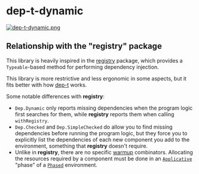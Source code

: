 # dep-t-dynamic

[![dep-t-dynamic.png](https://i.postimg.cc/DyP2zxcf/dep-t-dynamic.png)](https://postimg.cc/9rz38tSs)

## Relationship with the "registry" package

This library is heavily inspired in the [registry](https://hackage.haskell.org/package/registry) package, which provides a `Typeable`-based method for performing dependency injection.

This library is more restrictive and less ergonomic in some aspects, but it fits better with how [dep-t](https://hackage.haskell.org/package/dep-t) works. 

Some notable differences with **registry**:

- `Dep.Dynamic` only reports missing dependencies when the program logic first searches for them, while **registry** reports them when calling `withRegistry`.
- `Dep.Checked` and `Dep.SimpleChecked` do allow you to find missing dependencies before running the program logic, but they force you to explicitly list the dependencies of each new component you add to the environment, something that **registry** doesn't require.
- Unlike in **registry**, there are no specific [warmup](https://hackage.haskell.org/package/registry-0.2.1.0/docs/Data-Registry-Warmup.html#v:warmupOf) combinators. Allocating the resources required by a component must be done in an [`Applicative`](https://hackage.haskell.org/package/managed) "phase" of a [`Phased`](https://hackage.haskell.org/package/dep-t-0.6.0.0/docs/Dep-Env.html#t:Phased) environment. 
